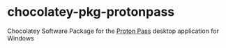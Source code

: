 # chocolatey-pkg-protonpass
Chocolatey Software Package for the [Proton Pass](https://proton.me/pass) desktop application for Windows
